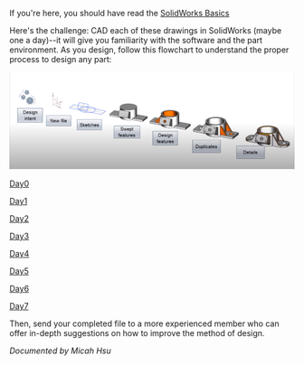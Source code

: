 If you're here, you should have read the [SolidWorks Basics](./Solidworks%20Basics.md)

Here's the challenge: CAD each of these drawings in SolidWorks (maybe one a day)--it will give you familiarity with the software and the part environment.
As you design, follow this flowchart to understand the proper process to design any part:

![Design Flow](./img/Part%20Design.png)

[Day0](./Challenge/day0%20shooter_motor_support.pdf)

[Day1](./Challenge/day1%20elevator_top_connector.pdf)

[Day2](./Challenge/day2%20intake_finger.PDF)

[Day3](./Challenge/day3%20hp_grabber.pdf)

[Day4](./Challenge/day4%20magazine_side_plate.PDF)

[Day5](./Challenge/day5%20fancy_chunk.pdf)

[Day6](./Challenge/day6.zip)

[Day7](./Challenge/day7%203_pneumatic_tank_holder.pdf)

Then, send your completed file to a more experienced member who can offer in-depth suggestions on how to improve the method of design. 

_Documented by Micah Hsu_
